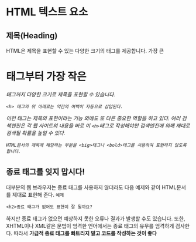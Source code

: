 # HTML 텍스트 요소

## 제목(Heading)
HTML은 제목을 표현할 수 있는 다양한 크기의 <h>태그를 제공합니다.
가장 큰 <h1>태그부터 가장 작은 <h6>태그까지 다양한 크기로 제목을 표현할 수 있습니다.
```
<h> 태그의 위 아래로는 약간의 여백이 자동으로 삽입된다.
```

이런 <h>태그는 제목의 표현이라는 기능 외에도 또 다른 중요한 역할을 하고 있다.
여러 검색엔진은 각 웹 사이트의 내용을 바로 이 `<h>`태그로 작성해야만 검색엔진에 의해 제대로 검색될 확률을 높일 수 있다.
```
HTML문서의 제목에 해당하는 부분을 <big>태그나 <bold>태그를 사용하여 표현하지 않도록 합니다.
```

## 종료 태그를 잊지 맙시다!
대부분의 웹 브라우저는 종료 태그를 사용하지 않더라도 다음 예제와 같이 HTML문서를 제대로 표현해 준다.
`예제`
```
<h2>종료 태그가 없어도 표현이 잘 될까요?
```
하지만 종료 태그가 없으면 예상하지 못한 오류나 결과가 발생할 수도 있습니다.
또한, XHTML이나 XML같은 문법이 엄격한 언어에서는 종료 태그의 유무를 엄격하게 검사한다.
따라서 **가급적 종료 태그를 빠트리지 말고 코드를 작성하는 것이 좋다**